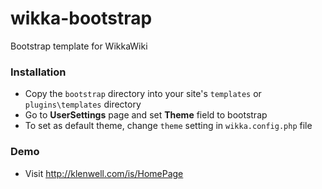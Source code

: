 # wikka-bootstrap

Bootstrap template for WikkaWiki

### Installation
- Copy the `bootstrap` directory into your site's `templates` or `plugins\templates` directory
- Go to **UserSettings** page and set **Theme** field to bootstrap
- To set as default theme, change `theme` setting in `wikka.config.php` file

### Demo
- Visit http://klenwell.com/is/HomePage
